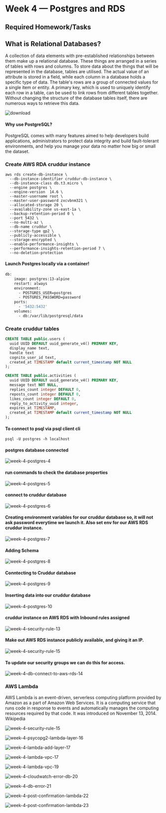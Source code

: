 # Week 4 — Postgres and RDS

## Required Homework/Tasks

## What is Relational Databases?

A collection of data elements with pre-established relationships between them make up a relational database. These things are arranged in a series of tables with rows and columns. To store data about the things that will be represented in the database, tables are utilised. The actual value of an attribute is stored in a field, while each column in a database holds a specific type of data. The table's rows are a group of connected values for a single item or entity. A primary key, which is used to uniquely identify each row in a table, can be used to link rows from different tables together. Without changing the structure of the database tables itself, there are numerous ways to retrieve this data.



![download](https://user-images.githubusercontent.com/88502375/224662059-fe0580e9-e18a-4952-a386-9f2eb8a8221a.png)
#### Why use PostgreSQL?

PostgreSQL comes with many features aimed to help developers build applications, administrators to protect data integrity and build fault-tolerant environments, and help you manage your data no matter how big or small the dataset.


### Create AWS RDA cruddur instance
```
aws rds create-db-instance \
  --db-instance-identifier cruddur-db-instance \
  --db-instance-class db.t3.micro \
  --engine postgres \
  --engine-version  14.6 \
  --master-username root \
  --master-user-password zxcvbnm321 \
  --allocated-storage 20 \
  --availability-zone us-east-1a \
  --backup-retention-period 0 \
  --port 5432 \
  --no-multi-az \
  --db-name cruddur \
  --storage-type gp2 \
  --publicly-accessible \
  --storage-encrypted \
  --enable-performance-insights \
  --performance-insights-retention-period 7 \
  --no-deletion-protection
```

#### Launch Postgres locally via a container!



```sh
db:
    image: postgres:13-alpine
    restart: always
    environment:
      - POSTGRES_USER=postgres
      - POSTGRES_PASSWORD=password
    ports:
      - '5432:5432'
    volumes: 
      - db:/var/lib/postgresql/data
```

### Create cruddur tables
```sql
CREATE TABLE public.users (
  uuid UUID DEFAULT uuid_generate_v4() PRIMARY KEY,
  display_name text,
  handle text
  cognito_user_id text,
  created_at TIMESTAMP default current_timestamp NOT NULL
);
```

```sql
CREATE TABLE public.activities (
  uuid UUID DEFAULT uuid_generate_v4() PRIMARY KEY,
  message text NOT NULL,
  replies_count integer DEFAULT 0,
  reposts_count integer DEFAULT 0,
  likes_count integer DEFAULT 0,
  reply_to_activity_uuid integer,
  expires_at TIMESTAMP,
  created_at TIMESTAMP default current_timestamp NOT NULL
);
```


#### To connect to psql via psql client cli
```
psql -U postgres -h localhost
```

#### postgres database connected
![week-4-postgres-4](https://user-images.githubusercontent.com/88502375/224666250-edbd6868-31ef-4e9e-bdf5-7e1d67f6e15e.jpg)

#### run commands to check the database properties
![week-4-postgres-5](https://user-images.githubusercontent.com/88502375/224666274-5f89e2f2-bc29-44b5-a3c5-1429193b3280.jpg)

#### connect to cruddur database
![week-4-postgres-6](https://user-images.githubusercontent.com/88502375/224666292-abb3505d-2cbe-4316-b7c5-19afb9a8bb7c.jpg)

#### Creating environment variables for our cruddur database so, it will not ask password everytime we launch it. Also set env for our AWS RDS cruddur instance.
![week-4-postgres-7](https://user-images.githubusercontent.com/88502375/224666322-65de62aa-de06-48ba-999d-4a36bebc990d.jpg)

####  Adding Schema 
![week-4-postgres-8](https://user-images.githubusercontent.com/88502375/224666364-27711e31-bc78-4484-98b9-48caad77a280.jpg)

#### Conntecting to Cruddur database
![week-4-postgres-9](https://user-images.githubusercontent.com/88502375/224666394-b266de6b-2480-4ec2-951e-7560f0fd4e26.jpg)

#### Inserting data into our cruddur database
![week-4-postgres-10](https://user-images.githubusercontent.com/88502375/224666419-41b48efd-dc57-4992-91a4-271121482047.jpg)

#### cruddur instance on AWS RDS with Inbound rules assigned
![week-4-security-rule-13](https://user-images.githubusercontent.com/88502375/224666534-0e7ad2b3-e914-4bf3-8779-7fc6e9639ec9.jpg)


#### Make out AWS RDS instance publicly available, and giving it an IP.
![week-4-security-rule-15](https://user-images.githubusercontent.com/88502375/224674579-89f3e5df-4114-4b3b-af1b-9033d2172c95.jpg)

#### To update our security groups we can do this for access.
![week-4-db-connect-to-aws-rds-14](https://user-images.githubusercontent.com/88502375/224666567-e60ed41e-cdee-4235-80d7-d4cdaadf510b.jpg)


### AWS Lambda
AWS Lambda is an event-driven, serverless computing platform provided by Amazon as a part of Amazon Web Services. It is a computing service that runs code in response to events and automatically manages the computing resources required by that code. It was introduced on November 13, 2014. Wikipedia

![week-4-security-rule-15](https://user-images.githubusercontent.com/88502375/225151489-a1df33dc-9f50-487a-b549-8ccad40cdc90.jpg)


![week-4-psycopg2-lambda-layer-16](https://user-images.githubusercontent.com/88502375/225151539-ac055167-e299-47ce-a454-124c2422e1ee.jpg)


![week-4-lambda-add-layer-17](https://user-images.githubusercontent.com/88502375/225151626-886ae260-8658-454c-8dbb-8766d0d61b69.jpg)


![week-4-lambda-vpc-17](https://user-images.githubusercontent.com/88502375/225151597-2d29b20f-a5bb-4be0-bfec-7a3facfee92b.jpg)


![week-4-lambda-vpc-19](https://user-images.githubusercontent.com/88502375/225151731-c04493e4-5586-44e3-8436-0dd8366e3658.jpg)


![week-4-cloudwatch-error-db-20](https://user-images.githubusercontent.com/88502375/225151771-f534312b-6ae1-462b-9ba6-62e27854399c.jpg)


![week-4-db-error-21](https://user-images.githubusercontent.com/88502375/225151821-27c5e732-3e3d-46de-9344-30aa58fd635c.jpg)


![week-4-post-confirmation-lambda-22](https://user-images.githubusercontent.com/88502375/225151846-6c5f6a58-1702-4d71-ae7d-6c9375056c4a.jpg)


![week-4-post-confirmation-lambda-23](https://user-images.githubusercontent.com/88502375/225151868-c3dba1a6-49e9-4531-8002-641dc2bfe7cb.jpg)




